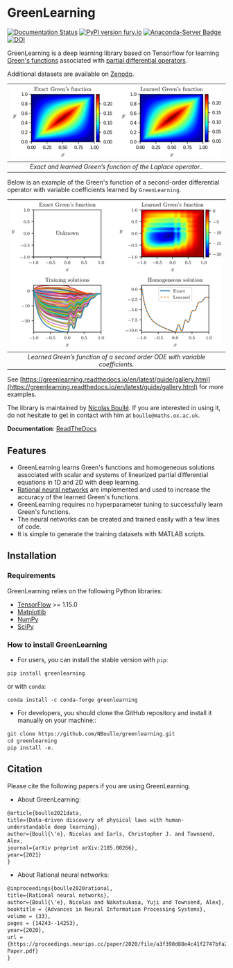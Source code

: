 # GreenLearning

[![Documentation Status](https://readthedocs.org/projects/greenlearning/badge/?version=latest)](https://greenlearning.readthedocs.io) [![PyPI version fury.io](https://badge.fury.io/py/GreenLearning.svg)](https://pypi.python.org/pypi/GreenLearning/) [![Anaconda-Server Badge](https://anaconda.org/conda-forge/greenlearning/badges/version.svg)](https://anaconda.org/conda-forge/greenlearning) [![DOI](https://zenodo.org/badge/DOI/10.5281/zenodo.4656020.svg)](https://doi.org/10.5281/zenodo.4656020)

GreenLearning is a deep learning library based on Tensorflow for learning [Green's functions](https://en.wikipedia.org/wiki/Green%27s_function) associated with [partial differential operators](https://en.wikipedia.org/wiki/Differential_operator). 

Additional datasets are available on [Zenodo](https://doi.org/10.5281/zenodo.4656020).

| ![laplace_rational.png](docs/images/laplace.png) |
|:--:|
| *Exact and learned Green’s function of the Laplace operator..* |

Below is an example of the Green's function of a second-order differential operator with variable coefficients learned by `GreenLearning`.

| ![laplace_rational.png](docs/images/variable_coeffs_rational.png) |
|:--:|
| *Learned Green’s function of a second order ODE with variable coefficients.* |

See [https://greenlearning.readthedocs.io/en/latest/guide/gallery.html](https://greenlearning.readthedocs.io/en/latest/guide/gallery.html) for more examples.

The library is maintained by [Nicolas Boullé](https://people.maths.ox.ac.uk/boulle/). If you are interested in using it, do not hesitate to get in contact with him at `boulle@maths.ox.ac.uk`.

**Documentation**: [ReadTheDocs](https://greenlearning.readthedocs.io/)

## Features

- GreenLearning learns Green's functions and homogeneous solutions associated with scalar and systems of linearized partial differential equations in 1D and 2D with deep learning.
- [Rational neural networks](https://proceedings.neurips.cc/paper/2020/file/a3f390d88e4c41f2747bfa2f1b5f87db-Paper.pdf) are implemented and used to increase the accuracy of the learned Green's functions.
- GreenLearning requires no hyperparameter tuning to successfully learn Green's functions.
- The neural networks can be created and trained easily with a few lines of code.
- It is simple to generate the training datasets with MATLAB scripts.

## Installation

### Requirements

GreenLearning relies on the following Python libraries:

- [TensorFlow](https://www.tensorflow.org/) >= 1.15.0
- [Matplotlib](https://matplotlib.org/)
- [NumPy](http://www.numpy.org/)
- [SciPy](https://www.scipy.org/)

### How to install GreenLearning

- For users, you can install the stable version with `pip`:
```
pip install greenlearning
```
or with `conda`:
```
conda install -c conda-forge greenlearning
```

- For developers, you should clone the GitHub repository and install it manually on your machine::
```
git clone https://github.com/NBoulle/greenlearning.git
cd greenlearning
pip install -e.
```

## Citation
Please cite the following papers if you are using GreenLearning.

- About GreenLearning:
```
@article{boulle2021data,
title={Data-driven discovery of physical laws with human-understandable deep learning},
author={Boull{\'e}, Nicolas and Earls, Christopher J. and Townsend, Alex,
journal={arXiv preprint arXiv:2105.00266},
year={2021}
}
```
- About Rational neural networks:
```
@inproceedings{boulle2020rational,
title={Rational neural networks},
author={Boull{\'e}, Nicolas and Nakatsukasa, Yuji and Townsend, Alex},
booktitle = {Advances in Neural Information Processing Systems},
volume = {33},
pages = {14243--14253},
year={2020},
url = {https://proceedings.neurips.cc/paper/2020/file/a3f390d88e4c41f2747bfa2f1b5f87db-Paper.pdf}
}
```